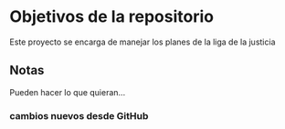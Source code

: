 # Objetivos de la repositorio

Este proyecto se encarga de manejar los planes de la liga de la justicia

## Notas

Pueden hacer lo que quieran...

### cambios nuevos desde GitHub
